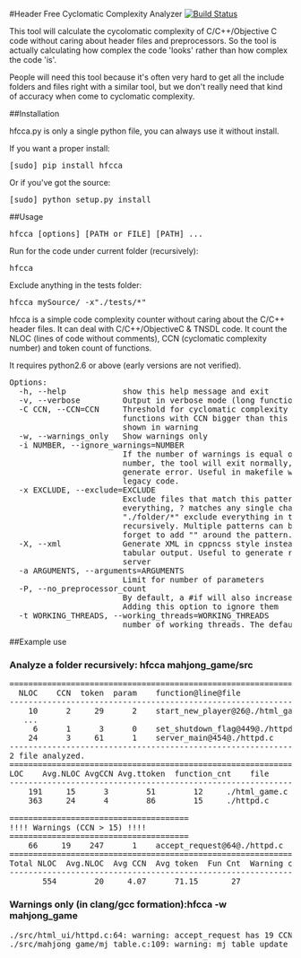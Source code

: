 #Header Free Cyclomatic Complexity Analyzer
[![Build Status](https://travis-ci.org/terryyin/hfcca.png?branch=master)](https://travis-ci.org/terryyin/hfcca)

This tool will calculate the cycolomatic complexity of C/C++/Objective C code without caring about header files and preprocessors. So the tool is actually calculating how complex the code 'looks' rather than how complex the code 'is'.

People will need this tool because it's often very hard to get all the include folders and files right with a similar tool, but we don't really need that kind of accuracy when come to cyclomatic complexity.

##Installation

hfcca.py is only a single python file, you can always use it without install.

If you want a proper install:

<pre>
[sudo] pip install hfcca
</pre>

Or if you've got the source:

<pre>
[sudo] python setup.py install
</pre>

##Usage

<pre>
hfcca [options] [PATH or FILE] [PATH] ... 
</pre>
Run for the code under current folder (recursively):
<pre>
hfcca
</pre>
Exclude anything in the tests folder:
<pre>
hfcca mySource/ -x"./tests/*"
</pre>
hfcca is a simple code complexity counter without caring about
the C/C++ header files. It can deal with C/C++/ObjectiveC & TNSDL code. It count the NLOC
(lines of code without comments), CCN  (cyclomatic complexity number) and
token count of functions.

It requires python2.6 or above (early versions are not verified).

<pre>
Options:
  -h, --help            show this help message and exit
  -v, --verbose         Output in verbose mode (long function name)
  -C CCN, --CCN=CCN     Threshold for cyclomatic complexity number warning.
                        functions with CCN bigger than this number will be
                        shown in warning
  -w, --warnings_only   Show warnings only
  -i NUMBER, --ignore_warnings=NUMBER
                        If the number of warnings is equal or less than the
                        number, the tool will exit normally, otherwize it will
                        generate error. Useful in makefile when improving
                        legacy code.
  -x EXCLUDE, --exclude=EXCLUDE
                        Exclude files that match this pattern. * matches
                        everything, ? matches any single characoter,
                        "./folder/*" exclude everything in the folder,
                        recursively. Multiple patterns can be specified. Don't
                        forget to add "" around the pattern.
  -X, --xml             Generate XML in cppncss style instead of the normal
                        tabular output. Useful to generate report in Hudson
                        server
  -a ARGUMENTS, --arguments=ARGUMENTS
                        Limit for number of parameters
  -P, --no_preprocessor_count
                        By default, a #if will also increase the complexity.
                        Adding this option to ignore them
  -t WORKING_THREADS, --working_threads=WORKING_THREADS
                        number of working threads. The default value is 1.
</pre>                   
##Example use
### Analyze a folder recursively: hfcca mahjong_game/src
<pre>
==============================================================
  NLOC    CCN  token  param    function@line@file
--------------------------------------------------------------
    10      2     29      2    start_new_player@26@./html_game.c
   ...
     6      1      3      0    set_shutdown_flag@449@./httpd.c
    24      3     61      1    server_main@454@./httpd.c
--------------------------------------------------------------
2 file analyzed.
==============================================================
LOC    Avg.NLOC AvgCCN Avg.ttoken  function_cnt    file
--------------------------------------------------------------
    191     15      3        51        12     ./html_game.c
    363     24      4        86        15     ./httpd.c

======================================
!!!! Warnings (CCN > 15) !!!!
======================================
    66     19    247      1    accept_request@64@./httpd.c
=================================================================================
Total NLOC  Avg.NLOC  Avg CCN  Avg token  Fun Cnt  Warning cnt   Fun Rt   NLOC Rt  
--------------------------------------------------------------------------------
       554        20     4.07      71.15       27            1      0.04    0.12
</pre>
### Warnings only (in clang/gcc formation):hfcca -w mahjong_game
<pre>
./src/html_ui/httpd.c:64: warning: accept_request has 19 CCN and 1 params (66 NLOC, 247 tokens)
./src/mahjong_game/mj_table.c:109: warning: mj_table_update_state has 20 CCN and 1 params (72 NLOC, 255 tokens)
</pre>